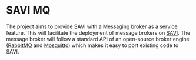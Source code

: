 # SAVI MQ

The project aims to provide [SAVI](https://www.savinetwork.ca/) with a Messaging broker as a service feature. This will facilitate the deployment of message brokers on [SAVI](https://www.savinetwork.ca/). The message broker will follow a standard API of an open-source broker engine ([RabbitMQ](https://www.rabbitmq.com/) and [Mosquitto](https://mosquitto.org/)) which makes it easy to port existing code to SAVI.
